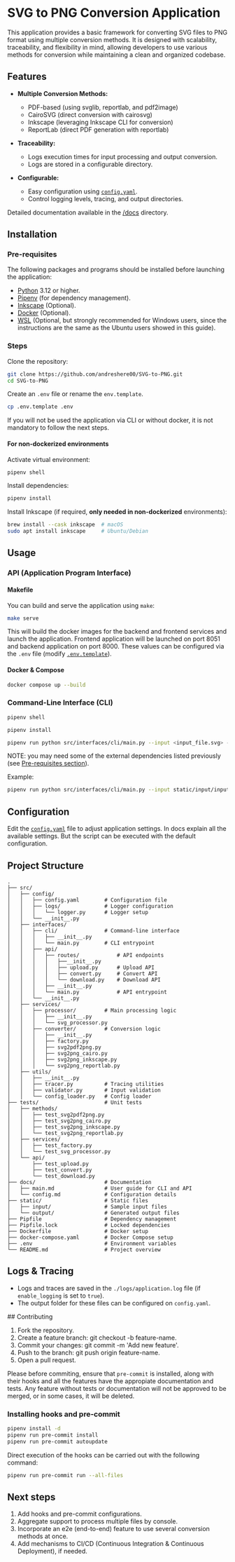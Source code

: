 # SVG to PNG Conversion Application

This application provides a basic framework for converting SVG files to PNG format using multiple conversion methods. It is designed with scalability, traceability, and flexibility in mind, allowing developers to use various methods for conversion while maintaining a clean and organized codebase.


## Features

- **Multiple Conversion Methods:**
  - PDF-based (using svglib, reportlab, and pdf2image)
  - CairoSVG (direct conversion with cairosvg)
  - Inkscape (leveraging Inkscape CLI for conversion)
  - ReportLab (direct PDF generation with reportlab)

- **Traceability:**
  - Logs execution times for input processing and output conversion.
  - Logs are stored in a configurable directory.

- **Configurable:**
  - Easy configuration using [`config.yaml`](./src/config/config.yaml).
  - Control logging levels, tracing, and output directories.

Detailed documentation available in the [/docs](./docs) directory.


## Installation


### Pre-requisites

The following packages and programs should be installed before launching the application:

- [Python](https://www.python.org/) 3.12 or higher.
- [Pipenv](https://pipenv.pypa.io/en/latest/) (for dependency management).
- [Inkscape](https://wiki.inkscape.org/wiki/Installing_Inkscape) (Optional).
- [Docker](https://docs.docker.com/engine/install/) (Optional).
- [WSL](https://learn.microsoft.com/en-us/windows/wsl/install) (Optional, but strongly recommended for Windows users, since the instructions are the same as the Ubuntu users showed in this guide).


### Steps

Clone the repository:

```bash
git clone https://github.com/andreshere00/SVG-to-PNG.git
cd SVG-to-PNG
```

Create an `.env` file or rename the `env.template`.

```bash
cp .env.template .env
```

If you will not be used the application via CLI or without docker, it is not mandatory to follow the next steps.

#### For non-dockerized environments

Activate virtual environment:
```bash
pipenv shell
```

Install dependencies:

```bash
pipenv install
```

Install Inkscape (if required, **only needed in non-dockerized** environments):

```bash
brew install --cask inkscape  # macOS
sudo apt install inkscape     # Ubuntu/Debian
```

## Usage

### API (Application Program Interface)

#### Makefile

You can build and serve the application using `make`:

```bash
make serve
```

This will build the docker images for the backend and frontend services and launch the application. Frontend application will be launched on port 8051 and backend application on port 8000. These values can be configured via the `.env` file (modify [`.env.template`](./.env.template)).

#### Docker & Compose

```bash
docker compose up --build
```

### Command-Line Interface (CLI)

```bash
pipenv shell
```

```bash
pipenv install
```

```bash
pipenv run python src/interfaces/cli/main.py --input <input_file.svg> --output <output_file.png>
```

NOTE: you may need some of the external dependencies listed previously (see [Pre-requisites section](#pre-requisites)).

Example:

```bash
pipenv run python src/interfaces/cli/main.py --input static/input/input.svg --output static/output/output.svg
```

## Configuration

Edit the [`config.yaml`](./src/config/config.yaml) file to adjust application settings. In docs explain all the available settings. But the script can be executed with the default configuration.

## Project Structure

```
.
├── src/
│   ├── config/
│   │   ├── config.yaml        # Configuration file
│   │   ├── logs/              # Logger configuration
│   │   │   └── logger.py      # Logger setup
│   │   └── __init__.py
│   ├── interfaces/
│   │   ├── cli/               # Command-line interface
│   │   │   ├── __init__.py
│   │   │   └── main.py        # CLI entrypoint
│   │   ├── api/
│   │   │   ├── routes/            # API endpoints
│   │   │   │   ├──__init__.py
│   │   │   │   ├── upload.py      # Upload API
│   │   │   │   ├── convert.py     # Convert API
│   │   │   │   └── download.py    # Download API
│   │   │   ├── __init__.py
│   │   │   └── main.py            # API entrypoint
│   │   └── __init__.py
│   ├── services/
│   │   ├── processor/         # Main processing logic
│   │   │   ├── __init__.py
│   │   │   └── svg_processor.py
│   │   ├── converter/         # Conversion logic
│   │   │   ├── __init__.py
│   │   │   ├── factory.py
│   │   │   ├── svg2pdf2png.py
│   │   │   ├── svg2png_cairo.py
│   │   │   ├── svg2png_inkscape.py
│   │   │   └── svg2png_reportlab.py
│   ├── utils/
│   │   ├── __init__.py
│   │   ├── tracer.py          # Tracing utilities
│   │   ├── validator.py       # Input validation
│   │   └── config_loader.py   # Config loader
├── tests/                     # Unit tests
│   ├── methods/
│   │   ├── test_svg2pdf2png.py
│   │   ├── test_svg2png_cairo.py
│   │   ├── test_svg2png_inkscape.py
│   │   └── test_svg2png_reportlab.py
│   ├── services/
│   │   ├── test_factory.py
│   │   └── test_svg_processor.py
│   └── api/
│       ├── test_upload.py
│       ├── test_convert.py
│       └── test_download.py
├── docs/                      # Documentation
│   ├── main.md                # User guide for CLI and API
│   └── config.md              # Configuration details
├── static/                    # Static files
│   ├── input/                 # Sample input files
│   └── output/                # Generated output files
├── Pipfile                    # Dependency management
├── Pipfile.lock               # Locked dependencies
├── Dockerfile                 # Docker setup
├── docker-compose.yaml        # Docker Compose setup
├── .env                       # Environment variables
└── README.md                  # Project overview
```


## Logs & Tracing

- Logs and traces are saved in the `./logs/application.log` file (if `enable_logging` is set to `true`).
- The output folder for these files can be configured on `config.yaml`.


## Contributing

1. Fork the repository.
2. Create a feature branch: git checkout -b feature-name.
3. Commit your changes: git commit -m 'Add new feature'.
4. Push to the branch: git push origin feature-name.
5. Open a pull request.

Please before commiting, ensure that `pre-commit` is installed, along with their hooks and all the features have the appropiate documentation and tests. Any feature without tests or documentation will not be approved to be merged, or in some cases, it will be deleted.

### Installing hooks and pre-commit

```bash
pipenv install -d
pipenv run pre-commit install
pipenv run pre-commit autoupdate
```

Direct execution of the hooks can be carried out with the following command:

```bash
pipenv run pre-commit run --all-files
```

## Next steps

1. Add hooks and pre-commit configurations.
2. Aggregate support to process multiple files by console.
3. Incorporate an e2e (end-to-end) feature to use several conversion methods at once.
4. Add mechanisms to CI/CD (Continuous Integration & Continuous Deployment), if needed.
